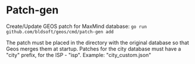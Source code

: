# Patch-gen
Create/Update GEOS patch for MaxMind database:
`
go run github.com/bldsoft/geos/cmd/patch-gen add
`

The patch must be placed in the directory with the original database so that Geos merges them at startup.
Patches for the city database must have a "city" prefix, for the ISP - "isp". Example: "city_custom.json"